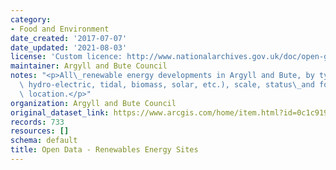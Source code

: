 ```yaml
---
category:
- Food and Environment
date_created: '2017-07-07'
date_updated: '2021-08-03'
license: 'Custom licence: http://www.nationalarchives.gov.uk/doc/open-government-licence/version/3/'
maintainer: Argyll and Bute Council
notes: "<p>All\_renewable energy developments in Argyll and Bute, by type (e.g. windfarms,\
  \ hydro-electric, tidal, biomass, solar, etc.), scale, status\_and for a specific\
  \ location.</p>"
organization: Argyll and Bute Council
original_dataset_link: https://www.arcgis.com/home/item.html?id=0c1c919409754d6db29f710fabd591c2
records: 733
resources: []
schema: default
title: Open Data - Renewables Energy Sites
---
```

